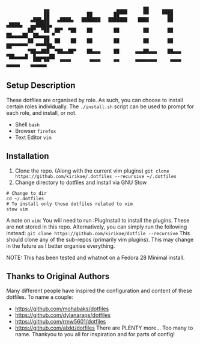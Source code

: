 ```
              ▄▄                         ▄▄▄▄      ██     ▄▄▄▄
              ██              ██        ██▀▀▀      ▀▀     ▀▀██
         ▄███▄██   ▄████▄   ███████   ███████    ████       ██       ▄████▄   ▄▄█████▄
        ██▀  ▀██  ██▀  ▀██    ██        ██         ██       ██      ██▄▄▄▄██  ██▄▄▄▄ ▀
        ██    ██  ██    ██    ██        ██         ██       ██      ██▀▀▀▀▀▀   ▀▀▀▀██▄
        ▀██▄▄███  ▀██▄▄██▀    ██▄▄▄     ██      ▄▄▄██▄▄▄    ██▄▄▄   ▀██▄▄▄▄█  █▄▄▄▄▄██
          ▀▀▀ ▀▀    ▀▀▀▀       ▀▀▀▀     ▀▀      ▀▀▀▀▀▀▀▀     ▀▀▀▀     ▀▀▀▀▀    ▀▀▀▀▀▀
```
Setup Description
-----------------
These dotfiles are organised by role. As such, you can choose to install certain roles individually. The `./install.sh` script can be used to prompt for each role, and install, or not.
* Shell `bash`
* Browser `firefox`
* Text Editor `vim`

Installation
------------

1. Clone the repo. (Along with the current vim plugins)
 `git clone https://github.com/kirikae/.dotfiles --recursive ~/.dotfiles`
2. Change directory to dotfiles and install via GNU Stow
```
# Change to dir
cd ~/.dotfiles
# To install only those dotfiles related to vim
stow vim
```

A note on `vim`:
You will need to run :PlugInstall to install the plugins. These are not stored in this repo.
Alternatively, you can simply run the following instead:
`git clone https://github.com/kirikae/dotfile --recursive`
This should clone any of the sub-repos (primarily vim plugins). This may change in the future as I better organise everything.

NOTE: This has been tested and whatnot on a Fedora 28 Minimal install.

Thanks to Original Authors
--------------------------
Many different people have inspired the configuration and content of these dotfiles.
To name a couple:
* https://github.com/mohabaks/dotfiles
* https://github.com/dylanaraps/dotfiles
* https://github.com/rmw5601/dotfiles
* https://github.com/alxkt/dotfiles
There are PLENTY more... Too many to name. Thankyou to you all for inspiration and for parts of config!
